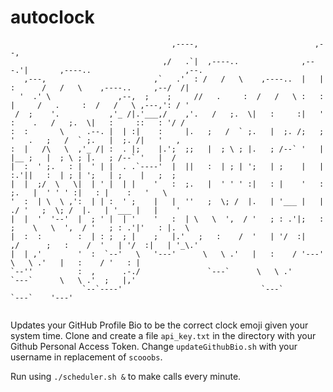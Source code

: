 # autoclock

```
                                    ,----,                          ,--,                                        
                                  ,/   .`|  ,----..              ,---.'|       ,----..                     ,--. 
   ,---,                        ,`   .'  : /   /   \    ,----..  |   | :      /   /   \    ,----..     ,--/  /| 
  '  .' \               ,--,  ;    ;     //   .     :  /   /   \ :   : |     /   .     :  /   /   \ ,---,': / ' 
 /  ;    '.           ,'_ /|.'___,/    ,'.   /   ;.  \|   :     :|   ' :    .   /   ;.  \|   :     ::   : '/ /  
:  :       \     .--. |  | :|    :     |.   ;   /  ` ;.   |  ;. /;   ; '   .   ;   /  ` ;.   |  ;. /|   '   ,   
:  |   /\   \  ,'_ /| :  . |;    |.';  ;;   |  ; \ ; |.   ; /--` '   | |__ ;   |  ; \ ; |.   ; /--` '   |  /    
|  :  ' ;.   : |  ' | |  . .`----'  |  ||   :  | ; | ';   | ;    |   | :.'||   :  | ; | ';   | ;    |   ;  ;    
|  |  ;/  \   \|  | ' |  | |    '   :  ;.   |  ' ' ' :|   : |    '   :    ;.   |  ' ' ' :|   : |    :   '   \   
'  :  | \  \ ,':  | | :  ' ;    |   |  ''   ;  \; /  |.   | '___ |   |  ./ '   ;  \; /  |.   | '___ |   |    '  
|  |  '  '--'  |  ; ' |  | '    '   :  | \   \  ',  / '   ; : .'|;   : ;    \   \  ',  / '   ; : .'|'   : |.  \ 
|  :  :        :  | : ;  ; |    ;   |.'   ;   :    /  '   | '/  :|   ,/      ;   :    /  '   | '/  :|   | '_\.' 
|  | ,'        '  :  `--'   \   '---'      \   \ .'   |   :    / '---'        \   \ .'   |   :    / '   : |     
`--''          :  ,      .-./               `---`      \   \ .'                `---`      \   \ .'  ;   |,'     
                `--`----'                               `---`                              `---`    '---'       
                                                                                                                
```


Updates your GitHub Profile Bio to be the correct clock emoji given your system time. Clone and create a file `api_key.txt` in the directory with your Github Personal Access Token. Change `updateGithubBio.sh` with your username in replacement of `scooobs`.

Run using `./scheduler.sh &` to make calls every minute.
